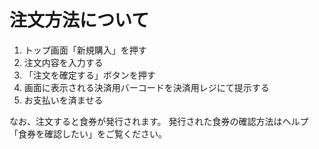 # 注文方法について

1. トップ画面「新規購入」を押す
2. 注文内容を入力する
3. 「注文を確定する」ボタンを押す
4. 画面に表示される決済用バーコードを決済用レジにて提示する
5. お支払いを済ませる

なお、注文すると食券が発行されます。
発行された食券の確認方法はヘルプ「食券を確認したい」をご覧ください。
